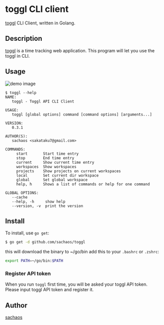 # toggl CLI client

[toggl](https://toggl.com/) CLI Client, written in Golang.

## Description

[toggl](https://toggl.com/) is a time tracking web application.
This program will let you use the toggl in CLI.

## Usage

![demo image](https://cloud.githubusercontent.com/assets/6121271/21588531/0108bd18-d12b-11e6-9fdc-e65aa1f15768.gif)

```
$ toggl --help
NAME:
   toggl - Toggl API CLI Client

USAGE:
   toggl [global options] command [command options] [arguments...]

VERSION:
   0.3.1

AUTHOR(S):
   sachaos <sakataku7@gmail.com>

COMMANDS:
     start       Start time entry
     stop        End time entry
     current     Show current time entry
     workspaces  Show workspaces
     projects    Show projects on current workspaces
     local       Set current dir workspace
     global      Set global workspace
     help, h     Shows a list of commands or help for one command

GLOBAL OPTIONS:
   --cache
   --help, -h     show help
   --version, -v  print the version
```

## Install

To install, use `go get`:

```bash
$ go get -d github.com/sachaos/toggl
```
this will download the binary to ~/go/bin
add this to your `.bashrc` or `.zshrc`:
```bash
export PATH=~/go/bin:$PATH
```

### Register API token

When you run `toggl` first time, you will be asked your toggl API token.
Please input toggl API token and register it.

## Author

[sachaos](https://github.com/sachaos)
